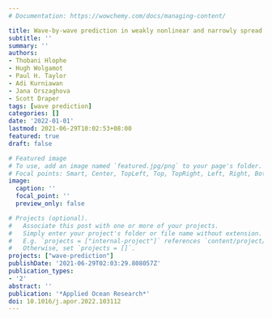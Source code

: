 ```yaml
---
# Documentation: https://wowchemy.com/docs/managing-content/

title: Wave-by-wave prediction in weakly nonlinear and narrowly spread seas using fixed-point surface-elevation time histories
subtitle: ''
summary: ''
authors:
- Thobani Hlophe
- Hugh Wolgamot
- Paul H. Taylor
- Adi Kurniawan
- Jana Orszaghova
- Scott Draper
tags: [wave prediction]
categories: []
date: '2022-01-01'
lastmod: 2021-06-29T10:02:53+08:00
featured: true
draft: false

# Featured image
# To use, add an image named `featured.jpg/png` to your page's folder.
# Focal points: Smart, Center, TopLeft, Top, TopRight, Left, Right, BottomLeft, Bottom, BottomRight.
image:
  caption: ''
  focal_point: ''
  preview_only: false

# Projects (optional).
#   Associate this post with one or more of your projects.
#   Simply enter your project's folder or file name without extension.
#   E.g. `projects = ["internal-project"]` references `content/project/deep-learning/index.md`.
#   Otherwise, set `projects = []`.
projects: ["wave-prediction"]
publishDate: '2021-06-29T02:03:29.808057Z'
publication_types:
- '2'
abstract: ''
publication: '*Applied Ocean Research*'
doi: 10.1016/j.apor.2022.103112
---
```

